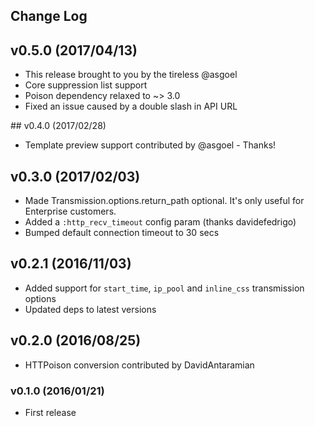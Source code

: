 ## Change Log

## v0.5.0 (2017/04/13)
- This release brought to you by the tireless @asgoel
- Core suppression list support
- Poison dependency relaxed to ~> 3.0
- Fixed an issue caused by a double slash in API URL

## v0.4.0 (2017/02/28)
- Template preview support contributed by @asgoel - Thanks!

## v0.3.0 (2017/02/03)
- Made Transmission.options.return_path optional. It's only useful for Enterprise customers.
- Added a `:http_recv_timeout` config param (thanks davidefedrigo)
- Bumped default connection timeout to 30 secs

## v0.2.1 (2016/11/03)
- Added support for `start_time`, `ip_pool` and `inline_css` transmission options 
- Updated deps to latest versions

## v0.2.0 (2016/08/25)
- HTTPoison conversion contributed by DavidAntaramian

### v0.1.0 (2016/01/21)
- First release

